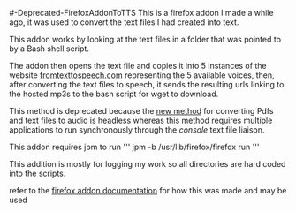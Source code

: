 #-Deprecated-FirefoxAddonToTTS
This is a firefox addon I made a while ago, it was used to convert the text files I had created into text.

This addon works by looking at the text files in a folder that was pointed to by a Bash shell script.

The addon then opens the text file and copies it into 5 instances of the website [fromtexttospeech.com](www.fromtexttospeech.com) representing the 5 available voices, then, after converting the text files to speech, it sends the resulting urls linking to the hosted mp3s to the bash script for wget to download.

This method is deprecated because the [new method](https://github.com/KhalfaniWadlington/Convert-Book-or-PDF-To-Audio) for converting Pdfs and text files to audio is headless whereas this method requires multiple applications to run synchronously through the *console* text file liaison.

This addon requires jpm to run ''' jpm -b /usr/lib/firefox/firefox run ''' 

This addition is mostly for logging my work so all directories are hard coded into the scripts.

refer to the [firefox addon documentation](https://developer.mozilla.org/en-US/Add-ons/SDK) for how this was made and may be used
